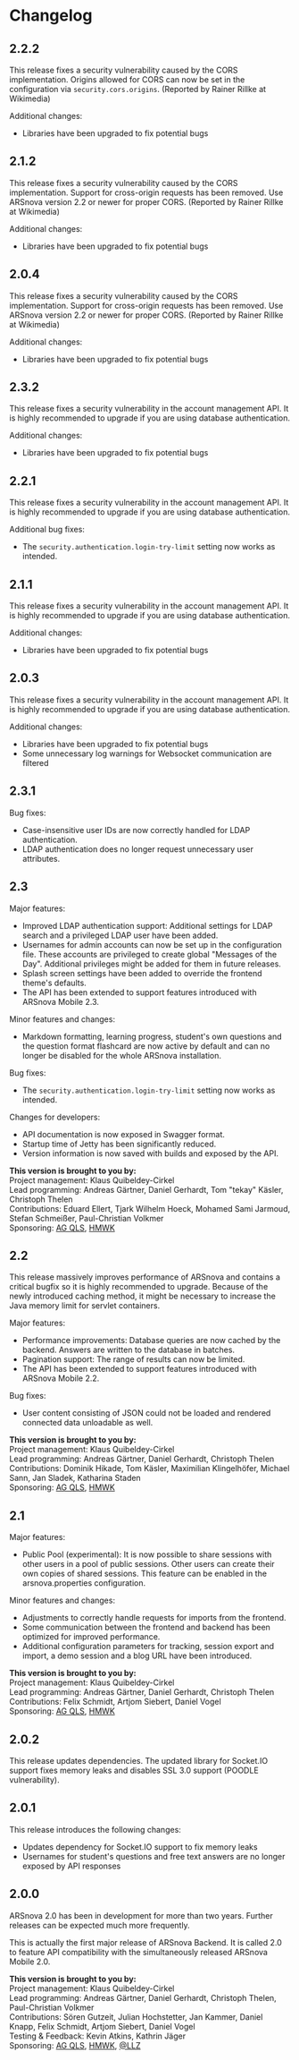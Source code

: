 # Changelog

## 2.2.2
This release fixes a security vulnerability caused by the CORS implementation.
Origins allowed for CORS can now be set in the configuration via
`security.cors.origins`. (Reported by Rainer Rillke at Wikimedia)

Additional changes:
* Libraries have been upgraded to fix potential bugs

## 2.1.2
This release fixes a security vulnerability caused by the CORS implementation.
Support for cross-origin requests has been removed. Use ARSnova version 2.2 or
newer for proper CORS. (Reported by Rainer Rillke at Wikimedia)

Additional changes:
* Libraries have been upgraded to fix potential bugs

## 2.0.4
This release fixes a security vulnerability caused by the CORS implementation.
Support for cross-origin requests has been removed. Use ARSnova version 2.2 or
newer for proper CORS. (Reported by Rainer Rillke at Wikimedia)

Additional changes:
* Libraries have been upgraded to fix potential bugs

## 2.3.2
This release fixes a security vulnerability in the account management API. It is
highly recommended to upgrade if you are using database authentication.

Additional changes:
* Libraries have been upgraded to fix potential bugs

## 2.2.1
This release fixes a security vulnerability in the account management API. It is
highly recommended to upgrade if you are using database authentication.

Additional bug fixes:
* The `security.authentication.login-try-limit` setting now works as intended.

## 2.1.1
This release fixes a security vulnerability in the account management API. It is
highly recommended to upgrade if you are using database authentication.

Additional changes:
* Libraries have been upgraded to fix potential bugs

## 2.0.3
This release fixes a security vulnerability in the account management API. It is
highly recommended to upgrade if you are using database authentication.

Additional changes:
* Libraries have been upgraded to fix potential bugs
* Some unnecessary log warnings for Websocket communication are filtered

## 2.3.1
Bug fixes:
* Case-insensitive user IDs are now correctly handled for LDAP authentication.
* LDAP authentication does no longer request unnecessary user attributes.

## 2.3
Major features:
* Improved LDAP authentication support: Additional settings for LDAP search and
  a privileged LDAP user have been added.
* Usernames for admin accounts can now be set up in the configuration file.
  These accounts are privileged to create global "Messages of the Day".
  Additional privileges might be added for them in future releases.
* Splash screen settings have been added to override the frontend theme's
  defaults.
* The API has been extended to support features introduced with ARSnova Mobile
  2.3.

Minor features and changes:
* Markdown formatting, learning progress, student's own questions and the
  question format flashcard are now active by default and can no longer be
  disabled for the whole ARSnova installation.

Bug fixes:
* The `security.authentication.login-try-limit` setting now works as intended.

Changes for developers:
* API documentation is now exposed in Swagger format.
* Startup time of Jetty has been significantly reduced.
* Version information is now saved with builds and exposed by the API.

**This version is brought to you by:**  
Project management: Klaus Quibeldey-Cirkel  
Lead programming: Andreas Gärtner, Daniel Gerhardt, Tom "tekay" Käsler,
Christoph Thelen  
Contributions: Eduard Ellert, Tjark Wilhelm Hoeck, Mohamed Sami Jarmoud, Stefan
Schmeißer, Paul-Christian Volkmer  
Sponsoring: [AG QLS](https://www.thm.de/site/en/hochschule/service/ag-qls.html),
[HMWK](https://wissenschaft.hessen.de/wissenschaft/it-neue-medien/kompetenznetz-e-learning-hessen)  


## 2.2
This release massively improves performance of ARSnova and contains a critical
bugfix so it is highly recommended to upgrade. Because of the newly introduced
caching method, it might be necessary to increase the Java memory limit for
servlet containers.

Major features:
* Performance improvements: Database queries are now cached by the backend.
  Answers are written to the database in batches.
* Pagination support: The range of results can now be limited.
* The API has been extended to support features introduced with ARSnova Mobile
  2.2.

Bug fixes:
* User content consisting of JSON could not be loaded and rendered connected
  data unloadable as well.

**This version is brought to you by:**  
Project management: Klaus Quibeldey-Cirkel  
Lead programming: Andreas Gärtner, Daniel Gerhardt, Christoph Thelen  
Contributions: Dominik Hikade, Tom Käsler, Maximilian Klingelhöfer,
Michael Sann, Jan Sladek, Katharina Staden  
Sponsoring: [AG QLS](https://www.thm.de/site/en/hochschule/service/ag-qls.html),
[HMWK](https://wissenschaft.hessen.de/wissenschaft/it-neue-medien/kompetenznetz-e-learning-hessen)  


## 2.1
Major features:
* Public Pool (experimental): It is now possible to share sessions with other
  users in a pool of public sessions. Other users can create their own copies of
  shared sessions. This feature can be enabled in the arsnova.properties
  configuration.

Minor features and changes:
* Adjustments to correctly handle requests for imports from the frontend.
* Some communication between the frontend and backend has been optimized for
  improved performance.
* Additional configuration parameters for tracking, session export and import, a
  demo session and a blog URL have been introduced.

**This version is brought to you by:**  
Project management: Klaus Quibeldey-Cirkel  
Lead programming: Andreas Gärtner, Daniel Gerhardt, Christoph Thelen  
Contributions: Felix Schmidt, Artjom Siebert, Daniel Vogel  
Sponsoring: [AG QLS](https://www.thm.de/site/en/hochschule/service/ag-qls.html),
[HMWK](https://wissenschaft.hessen.de/wissenschaft/it-neue-medien/kompetenznetz-e-learning-hessen)  


## 2.0.2
This release updates dependencies. The updated library for Socket.IO support
fixes memory leaks and disables SSL 3.0 support (POODLE vulnerability).

## 2.0.1
This release introduces the following changes:
* Updates dependency for Socket.IO support to fix memory leaks
* Usernames for student's questions and free text answers are no longer exposed
  by API responses

## 2.0.0
ARSnova 2.0 has been in development for more than two years. Further releases
can be expected much more frequently.

This is actually the first major release of ARSnova Backend. It is called 2.0 to
feature API compatibility with the simultaneously released ARSnova Mobile 2.0.

**This version is brought to you by:**  
Project management: Klaus Quibeldey-Cirkel  
Lead programming: Andreas Gärtner, Daniel Gerhardt, Christoph Thelen,
Paul-Christian Volkmer  
Contributions: Sören Gutzeit, Julian Hochstetter, Jan Kammer, Daniel Knapp,
Felix Schmidt, Artjom Siebert, Daniel Vogel  
Testing & Feedback: Kevin Atkins, Kathrin Jäger  
Sponsoring: [AG QLS](https://www.thm.de/site/en/hochschule/service/ag-qls.html),
[HMWK](https://wissenschaft.hessen.de/wissenschaft/it-neue-medien/kompetenznetz-e-learning-hessen),
[@LLZ](http://llz.uni-halle.de/)  
